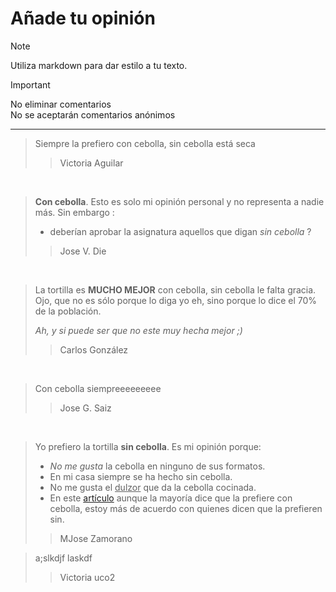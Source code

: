 # Añade tu opinión

> [!NOTE]
> Utiliza markdown para dar estilo a tu texto.


> [!IMPORTANT]
> No eliminar comentarios  
> No se aceptarán comentarios anónimos

---
> Siempre la prefiero con cebolla, sin cebolla está seca
>> Victoria Aguilar

<br>  
  
> **Con cebolla**. Esto es solo mi opinión personal y no representa a nadie más. Sin embargo :
>
>   * deberían aprobar la asignatura aquellos que digan *sin cebolla* ?
>
>>  Jose V. Die

<br>

>La tortilla es **MUCHO MEJOR** con cebolla, sin cebolla le falta gracia.  
>Ojo, que no es sólo porque lo diga yo eh, sino porque lo dice el 70% de la población.  
>
>*Ah, y si puede ser que no este muy hecha mejor ;)*  
>> Carlos González




<br>  

> Con cebolla siempreeeeeeeee
>> Jose G. Saiz

<br> 

> Yo prefiero la tortilla **sin cebolla**. Es mi opinión porque: 
> + *No me gusta* la cebolla en ninguno de sus formatos.
> + En mi casa siempre se ha hecho sin cebolla.
> + No me gusta el <ins>dulzor</ins> que da la cebolla cocinada.
> + En este [artículo](https://www.esquire.com/es/donde-comer-beber/a44381507/tortilla-patatas-con-sin-cebolla-chefs-michelin/) aunque la mayoría dice que la prefiere con cebolla, estoy más de acuerdo con quienes dicen que la prefieren sin.
>> MJose Zamorano


> a;slkdjf laskdf
>> Victoria uco2

